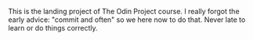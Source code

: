 This is the landing project of The Odin Project course.
I really forgot the early advice: "commit and often" so we here now to do that. Never late to learn or do things correctly.